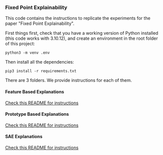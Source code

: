 ### Fixed Point Explainability
This code contains the instructions to replicate the experiments for the paper "Fixed Point Explainability".

First things first, check that you have a working version of Python installed (this code works with 3.10.12), and create an environment in the root folder of this project:
```
python3 -m venv .env
```

Then install all the dependencies:
```
pip3 install -r requirements.txt
```

There are 3 folders. We provide instructions for each of them.

#### Feature Based Explanations

<a href="feature-based/">Check this README for instructions</a>


#### Prototype Based Explanations

<a href="prototype-based/">Check this README for instructions</a>

#### SAE Explanations

<a href="sae/">Check this README for instructions</a>
